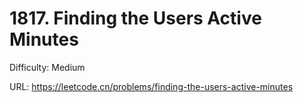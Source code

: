 # 1817. Finding the Users Active Minutes

Difficulty: Medium

URL: https://leetcode.cn/problems/finding-the-users-active-minutes


